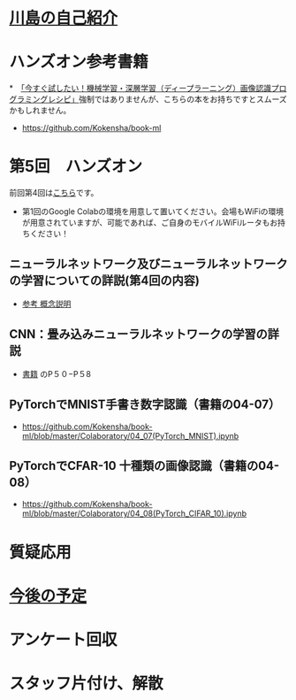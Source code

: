 # [川島の自己紹介](kawashimaken_introduction.md)

# ハンズオン参考書籍 

*　[「今すぐ試したい！機械学習・深層学習（ディープラーニング）画像認識プログラミングレシピ」](https://amzn.to/2u1tFBu)強制ではありませんが、こちらの本をお持ちですとスムーズかもしれません。

* https://github.com/Kokensha/book-ml

# 第5回　ハンズオン

前回第4回は[こちら](handson04.md)です。

* 第1回のGoogle Colabの環境を用意して置いてください。会場もWiFiの環境が用意されていますが、可能であれば、ご自身のモバイルWiFiルータもお持ちください！

## ニューラルネットワーク及びニューラルネットワークの学習についての詳説(第4回の内容)

* [参考 概念説明](./../04_artificial_neural_network.md)

## CNN：畳み込みニューラルネットワークの学習の詳説

* [書籍](https://amzn.to/2u1tFBu) のP５０−P５8

## PyTorchでMNIST手書き数字認識（書籍の04-07）

* https://github.com/Kokensha/book-ml/blob/master/Colaboratory/04_07(PyTorch_MNIST).ipynb

## PyTorchでCFAR-10 十種類の画像認識（書籍の04-08）
* https://github.com/Kokensha/book-ml/blob/master/Colaboratory/04_08(PyTorch_CIFAR_10).ipynb


# 質疑応用

# [今後の予定](handson_plan.md)

# アンケート回収

# スタッフ片付け、解散
